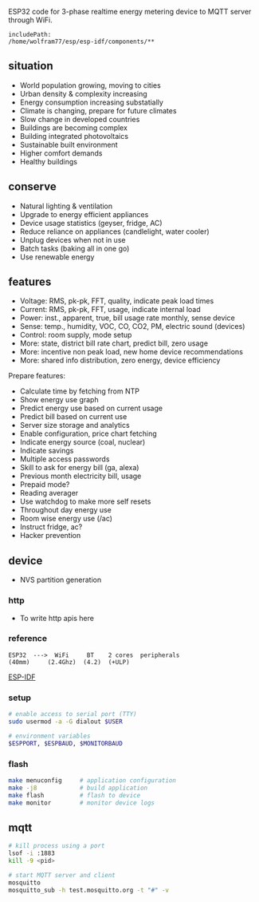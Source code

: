 ESP32 code for 3-phase realtime energy metering device to MQTT server through WiFi.

```text
includePath:
/home/wolfram77/esp/esp-idf/components/**
```



## situation

- World population growing, moving to cities
- Urban density & complexity increasing
- Energy consumption increasing substatially
- Climate is changing, prepare for future climates
- Slow change in developed countries
- Buildings are becoming complex
- Building integrated photovoltaics
- Sustainable built environment
- Higher comfort demands
- Healthy buildings



## conserve

- Natural lighting & ventilation
- Upgrade to energy efficient appliances
- Device usage statistics (geyser, fridge, AC)
- Reduce reliance on appliances (candlelight, water cooler)
- Unplug devices when not in use
- Batch tasks (baking all in one go)
- Use renewable energy



## features

- Voltage: RMS, pk-pk, FFT, quality, indicate peak load times
- Current: RMS, pk-pk, FFT, usage, indicate internal load
- Power: inst., apparent, true, bill usage rate monthly, sense device
- Sense: temp., humidity, VOC, CO, CO2, PM, electric sound (devices)
- Control: room supply, mode setup
- More: state, district bill rate chart, predict bill, zero usage
- More: incentive non peak load, new home device recommendations
- More: shared info distribution, zero energy, device efficiency

Prepare features:
- Calculate time by fetching from NTP
- Show energy use graph
- Predict energy use based on current usage
- Predict bill based on current use
- Server size storage and analytics
- Enable configuration, price chart fetching
- Indicate energy source (coal, nuclear)
- Indicate savings
- Multiple access passwords
- Skill to ask for energy bill (ga, alexa)
- Previous month electricity bill, usage
- Prepaid mode?
- Reading averager
- Use watchdog to make more self resets
- Throughout day energy use
- Room wise energy use (/ac)
- Instruct fridge, ac?
- Hacker prevention



## device

- NVS partition generation


### http

- To write http apis here


### reference

```text
ESP32  --->  WiFi     BT    2 cores  peripherals
(40mm)     (2.4Ghz)  (4.2)  (+ULP)
```

[ESP-IDF](https://github.com/espressif/esp-idf)


### setup

```bash
# enable access to serial port (TTY)
sudo usermod -a -G dialout $USER

# environment variables
$ESPPORT, $ESPBAUD, $MONITORBAUD
```


### flash

```bash
make menuconfig     # application configuration
make -j8            # build application
make flash          # flash to device
make monitor        # monitor device logs
```


## mqtt

```bash
# kill process using a port
lsof -i :1883
kill -9 <pid>

# start MQTT server and client
mosquitto
mosquitto_sub -h test.mosquitto.org -t "#" -v
```
